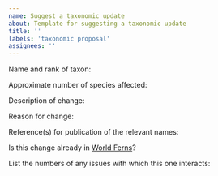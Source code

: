 ```yaml
---
name: Suggest a taxonomic update
about: Template for suggesting a taxonomic update
title: ''
labels: 'taxonomic proposal'
assignees: ''
---
```


<!-- Text between the arrows are comments and will not show up in the final issue. Feel free to delete these (or not) after reading them -->

<!-- This form should be used for proposing a taxonomic change. All proposed names must be published. To start a general discussion, see 
https://github.com/pteridogroup/ppg-demo/issues/new?template=start-a-discussion.md  -->

Name and rank of taxon:

 <!-- E.g., if proposing a broad alteration to the generic circumscriptions in a family, list the family; if proposing the recognition of a single new genus, list the genus; etc -->

Approximate number of species affected:

Description of change:

<!-- In some cases, such as recognizing a single new genus, this description may be self-evident; for other more complex cases, this section is the chance to describe the proposal as a whole -->

Reason for change:

<!-- Include a thorough description of why the change should be adopted, citing the relevant literature; also mention any contrary arguments that might be relevant -->

Reference(s) for publication of the relevant names:

<!-- Only published names will be included in PPG II; include link if available-->

Is this change already in [World Ferns](https://www.worldplants.de/world-ferns/ferns-and-lycophytes-list)?

<!-- Answer yes or no -->

List the numbers of any issues with which this one interacts:

<!-- Every issue is assigned a number. You can find the number in the title of the issue. Enter the number preceded by a hash mark, e.g., #1 -->